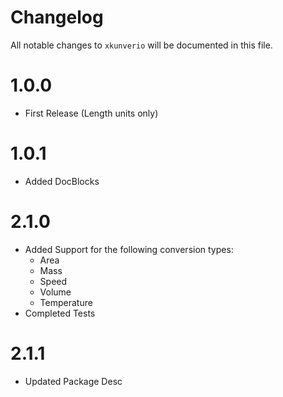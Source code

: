 # Changelog

All notable changes to `xkunverio` will be documented in this file.

# 1.0.0
- First Release (Length units only)

# 1.0.1
- Added DocBlocks

# 2.1.0
- Added Support for the following conversion types:
  - Area
  - Mass
  - Speed
  - Volume
  - Temperature
- Completed Tests 

# 2.1.1
- Updated Package Desc
